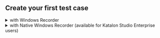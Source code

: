 
## Create your first test case

<details><summary>with Windows Recorder</summary>

1. To start recording a Windows action, Click the **Record Windows Action** icon on the main toolbar of Katalon Studio.

    <img src="https://github.com/katalon-studio/docs-images/raw/master/katalon-studio/docs/introduction-desktop-app-testing/Windows_Record_Action.png" width="600.5" height="65">

2. The Windows Recorder dialog box is displayed. Specify the information at the **CONFIGURATIONS** section.

* **Configuration**: where you can view and edit the `WinAppDriver URL` and `Desired Capabilities`.

* **Application File**: the absolute path to the `Windows Executable File (*.exe)` of the testing machine. For Windows users, click **Browse...** button to locate the application file.

    <img src="https://github.com/katalon-studio/docs-images/raw/master/katalon-studio/docs/record-windows-actions/Record-step2.png" width="402" height="144">

    The **Start** button is enabled after the Application File text box is filled.

    Click **Start** when you're done with the settings.

3. The specified Windows application is deployed and opened on a testing machine.

4. The **Screen View** dialog box is displayed to show the current screenshot of your application on the testing machine.

    All the Windows objects in that screenshot are analyzed and organized in a tree at the **Screen Objects** section.

    Click on any object in that tree and it's highlighted in the Screen View accordingly.

    <img src="https://github.com/katalon-studio/docs-images/raw/master/katalon-studio/docs/record-windows-actions/highlighted.png">

5. Select an element, then specify an action to perform at the **Possible Actions** section.

    <img src="https://github.com/katalon-studio/docs-images/raw/master/katalon-studio/docs/record-windows-actions/actions.png" width="299" height="147">

6. All of the specified actions above are recorded at the **Recorded Actions** section.

    <img src="https://github.com/katalon-studio/docs-images/raw/master/katalon-studio/docs/record-windows-actions/step-6.png" width="424" height="193">

   In **Captured Objects**, you can view all elements captured during the recording session. Here you can customize the locator of a captured object by modifying it in the Locator tab of **Object Properties** and clicking **Highlight** to verify if the new locator correctly identifies the intended object.

7. You can stop the application or start another application if needed. To reload the **Screen View** as well as **Screen Objects**, simply click on the **Refresh Screen** button.\
    When you’re done with recording, click **OK** to save the recorded actions in Katalon Studio.

8. You will be prompted to save the captured objects in the Object Repository of Katalon Studio. Choose an existing folder or create a new one, then click **OK** to continue.

    <img src="https://github.com/katalon-studio/docs-images/raw/master/katalon-studio/docs/record-windows-actions/Step9.png" width="267" height="258">

9. When you finish your recording session, export the  recorded steps to a new test case.

    <img src="https://github.com/katalon-studio/docs-images/raw/master/katalon-studio/docs/record-windows-actions/Export-new-TC.png" width="494" height="197">

10. Recorded objects and actions are saved in the test case.

    <img src="https://github.com/katalon-studio/docs-images/raw/master/katalon-studio/docs/record-windows-actions/test-case.png" width="609" height="191">

</details>

<details><summary>with Native Windows Recorder (available for Katalon Studio Enterprise users)</summary>

* You need an active **Katalon Studio Enterprise** license
* This feature is supported on **Windows only**

1. Right-click on the Windows Recorder icon and select **Native Windows Recorder** to open the Native Windows Recorder windows.

   <img src="https://github.com/katalon-studio/docs-images/raw/master/katalon-studio/docs/native-windows-recorder/open.png">

2. The **Native Windows Recorder** dialog box is displayed. Specify the information at the CONFIGURATIONS section.

   **Application File**: the absolute path to the Windows Executable File (*.exe) on the testing machine. Click the **Browse...** button to locate the application file.

   <img src="https://github.com/katalon-studio/docs-images/raw/master/katalon-studio/docs/native-windows-recorder/app-file.png">

   To start a UWP application, the application's execute file should be:

   * *ApplicationID* if your app is published on Microsoft store
   * *PackageFamilyName!Application ID* if your app is still in development.

3. Click **Start** deploy and open the specified Windows application.
   
   <img src="https://github.com/katalon-studio/docs-images/raw/master/katalon-studio/docs/native-windows-recorder/action-bar.png">

4. When you hover over an element of the AUT, Katalon Studio highlights the identified object with a red rectangle.

   <img src="https://github.com/katalon-studio/docs-images/raw/master/katalon-studio/docs/native-windows-recorder/hover-highlight.png">

5. When you perform an action on the AUT, the action is recorded in the **Recorded Actions** section. The list of available actions is the same as Katalon Studio's built-in keywords. You can add any action, call another test case, and/or use Custom Keywords.

   <img src="https://github.com/katalon-studio/docs-images/raw/master/katalon-studio/docs/native-windows-recorder/recorded-actions.png">

6. All of the specified actions above are recorded at the **Recorded Actions** section.

   In **Captured Objects**, you can view all elements captured during the recording session. Here you can customize the locator of a captured object by modifying it in the **Locator** tab of **Object Properties**. The captured objects’ locators are their absolute XPaths.

   <img src="https://github.com/katalon-studio/docs-images/raw/master/katalon-studio/docs/native-windows-recorder/captured-objects.png">

7. When you’re done with recording, click **OK** to save the recorded actions in Katalon Studio.
8. You will be prompted to save the captured objects in the Object Repository of Katalon Studio. Choose an existing folder or create a new one, then click **OK** to continue.

   <img src="https://github.com/katalon-studio/docs-images/raw/master/katalon-studio/docs/record-windows-actions/Step9.png" width="267" height="258">

9. When you finish your recording session, export the recorded steps to a new test case.

   <img src="https://github.com/katalon-studio/docs-images/raw/master/katalon-studio/docs/record-windows-actions/Export-new-TC.png" width="494" height="197">

10. Recorded objects and actions are saved in the test case.

    <img src="https://github.com/katalon-studio/docs-images/raw/master/katalon-studio/docs/record-windows-actions/test-case.png" width="609" height="191">

</details>
